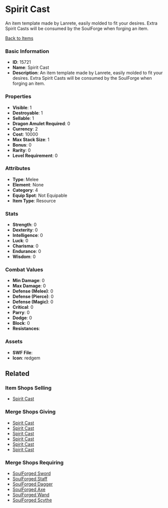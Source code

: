 # Spirit Cast

An item template made by Lanrete, easily molded to fit your desires. Extra Spirit Casts will be consumed by the SoulForge when forging an item.

[Back to Items](../items.md)

### Basic Information

- **ID**: 15721
- **Name**: Spirit Cast
- **Description**: An item template made by Lanrete, easily molded to fit your desires. Extra Spirit Casts will be consumed by the SoulForge when forging an item.

### Properties

- **Visible**: 1
- **Destroyable**: 1
- **Sellable**: 1
- **Dragon Amulet Required**: 0
- **Currency**: 2
- **Cost**: 10000
- **Max Stack Size**: 1
- **Bonus**: 0
- **Rarity**: 0
- **Level Requirement**: 0

### Attributes

- **Type**: Melee
- **Element**: None
- **Category**: 4
- **Equip Spot**: Not Equipable
- **Item Type**: Resource

### Stats

- **Strength**: 0
- **Dexterity**: 0
- **Intelligence**: 0
- **Luck**: 0
- **Charisma**: 0
- **Endurance**: 0
- **Wisdom**: 0

### Combat Values

- **Min Damage**: 0
- **Max Damage**: 0
- **Defense (Melee)**: 0
- **Defense (Pierce)**: 0
- **Defense (Magic)**: 0
- **Critical**: 0
- **Parry**: 0
- **Dodge**: 0
- **Block**: 0
- **Resistances**: 

### Assets

- **SWF File**: 
- **Icon**: redgem

## Related

### Item Shops Selling

- [Spirit Cast](../item-shops/501-spirit-cast.md)

### Merge Shops Giving

- [Spirit Cast](../merge-shops/246-spirit-cast.md)
- [Spirit Cast](../merge-shops/270-spirit-cast.md)
- [Spirit Cast](../merge-shops/271-spirit-cast.md)
- [Spirit Cast](../merge-shops/272-spirit-cast.md)
- [Spirit Cast](../merge-shops/273-spirit-cast.md)
- [Spirit Cast](../merge-shops/274-spirit-cast.md)

### Merge Shops Requiring

- [SoulForged Sword](../merge-shops/247-soulforged-sword.md)
- [SoulForged Staff](../merge-shops/248-soulforged-staff.md)
- [SoulForged Dagger](../merge-shops/249-soulforged-dagger.md)
- [SoulForged Axe](../merge-shops/267-soulforged-axe.md)
- [SoulForged Wand](../merge-shops/268-soulforged-wand.md)
- [SoulForged Scythe](../merge-shops/269-soulforged-scythe.md)


